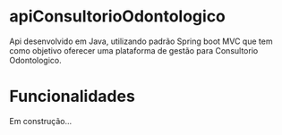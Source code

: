 # apiConsultorioOdontologico
Api desenvolvido em Java, utilizando padrão Spring boot MVC que tem como objetivo oferecer uma plataforma de gestão para Consultorio Odontologico.

# Funcionalidades
Em construção...
